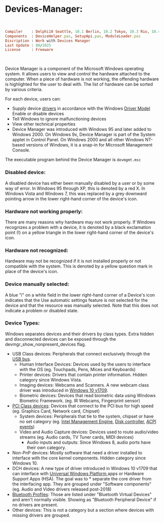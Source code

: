 # Devices-Manager:
</br>

```ruby
Compiler    : Delphi10 Seattle, 10.1 Berlin, 10.2 Tokyo, 10.3 Rio, 10.4 Sydney, 11 Alexandria, 12 Athens
Components  : DeviceHelper.pas, SetupApi.pas, ModuleLoader.pas
Discription : Work with Devices Manager
Last Update : 08/2025
License     : Freeware
```

</br>

Device Manager is a component of the Microsoft Windows operating system. It allows users to view and control the hardware attached to the computer. When a piece of hardware is not working, the offending hardware is highlighted for the user to deal with. The list of hardware can be sorted by various criteria.

For each device, users can:

* Supply device [drivers](https://en.wikipedia.org/wiki/Device_driver) in accordance with the Windows [Driver Model](https://en.wikipedia.org/wiki/Windows_Driver_Model) Enable or disable devices
* Tell Windows to ignore malfunctioning devices
* View other technical properties
* Device Manager was introduced with Windows 95 and later added to Windows 2000. On Windows 9x, Device Manager is part of the System applet in Control Panel. On Windows 2000 and all other Windows NT-based versions of Windows, it is a snap-in for Microsoft Management Console.

The executable program behind the Device Manager is  ```devmgmt.msc```

### Disabled device:
A disabled device has either been manually disabled by a user or by some way of error. In Windows 95 through XP, this is denoted by a red X. In Windows Vista and Windows 7, this was replaced by a grey downward pointing arrow in the lower right-hand corner of the device's icon.

### Hardware not working properly:
There are many reasons why hardware may not work properly. If Windows recognizes a problem with a device, it is denoted by a black exclamation point (!) on a yellow triangle in the lower right-hand corner of the device's icon.

### Hardware not recognized:
Hardware may not be recognized if it is not installed properly or not compatible with the system. This is denoted by a yellow question mark in place of the device's icon.

### Device manually selected:
A blue "i" on a white field in the lower right-hand corner of a Device's icon indicates that the Use automatic settings feature is not selected for the device and that the resource was manually selected. Note that this does not indicate a problem or disabled state.

### Device Types:
Windows separates devices and their drivers by class types. Extra hidden and disconnected devices can be exposed through the devmgr_show_nonpresent_devices flag.

* USB Class devices: Peripherals that connect exclusively through the [USB bus](https://en.wikipedia.org/wiki/USB).
  * Human Interface Devices: Devices used by the users to interface with the OS (eg. Touchpads, Pens, Mices and Keyboards)
  * Printer devices: Drivers that contain printer information. Hidden category since Windows Vista.
  * Imaging devices: Webcams and Scanners. A new webcam class driver was introduced in [Windows 10 v1709](https://en.wikipedia.org/wiki/Windows_10_version_history#Version_1709_(Fall_Creators_Update)).
  * Biometric devices: Devices that read biometric data using Windows Biometric Framework. (eg. IR Webcams, Fingerprint sensor)
* [PCI Class devices](https://en.wikipedia.org/wiki/PCI_configuration_space): Devices that connect to the PCI bus for high speed (eg. Graphics Card, Network card, Chipset)
  * System devices: Peripherals that tie to the system, chipset or have no set category (eg. [Intel Management Engine](https://en.wikipedia.org/wiki/Intel_Management_Engine), [Disk controller](https://en.wikipedia.org/wiki/Disk_controller), [ACPI events](https://en.wikipedia.org/wiki/ACPI))
  * Video and Audio Capture devices: Devices used to route audio/video streams (eg. Audio cards, TV Tuner cards, MIDI devices)
    * Audio inputs and outputs: Since Windows 8, audio ports have their own category.
* Non-PnP devices: Mostly software that need a driver installed to interface with the core kernel components. Hidden category since Windows 10.
* DCH devices: A new type of driver introduced in Windows 10 v1709 that can interface with [Universal Windows Platform ](https://en.wikipedia.org/wiki/Universal_Windows_Platform)apps or Hardware Support Apps (HSA). The goal was to * separate the core driver from the interfacing app. They are grouped under "Software components" (eg. Audio and Video drivers released post-2018)
* [Bluetooth Profiles](https://en.wikipedia.org/wiki/List_of_Bluetooth_profiles): Those are listed under "Bluetooth Virtual Devices" and aren't normally visible. Showing as "Bluetooth Peripheral Device" if no drivers are present.
* Other devices: This is not a category but a section where devices with missing drivers are grouped.
